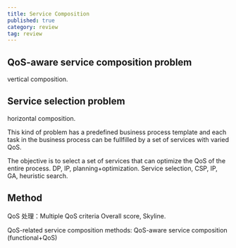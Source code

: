 ```yaml
---
title: Service Composition
published: true
category: review
tag: review
---
```


## QoS-aware service composition problem

vertical composition.

## Service selection problem

horizontal composition.

This kind of problem has a predefined business process template and each task in the business process can be fullfilled by a set of services with varied QoS.

The objective is to select a set of services that can optimize the QoS of the entire process. DP, IP, planning+optimization. Service selection, CSP, IP, GA, heuristic search.



## Method

QoS 处理：Multiple QoS criteria Overall score, Skyline.

QoS-related service composition methods: QoS-aware service composition (functional+QoS) 

